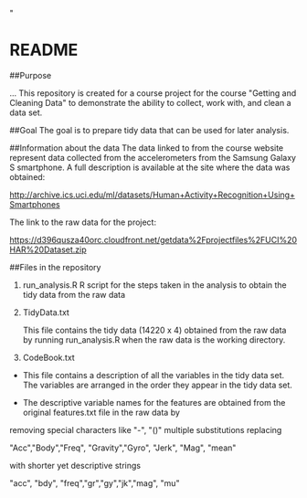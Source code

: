 "
# README

##Purpose

... This repository is created for a course project for the course "Getting and Cleaning Data"  to demonstrate the ability to collect, work with, and clean a data set. 

##Goal
   The goal is to prepare tidy data that can be used for later analysis. 

##Information about the data
   The data linked to from the course website represent data collected from the accelerometers from the Samsung Galaxy S smartphone. A full description is available at the site where the data was obtained: 

   http://archive.ics.uci.edu/ml/datasets/Human+Activity+Recognition+Using+Smartphones 

   The link to the raw data for the project: 

   https://d396qusza40orc.cloudfront.net/getdata%2Fprojectfiles%2FUCI%20HAR%20Dataset.zip 

##Files in the repository

1. run_analysis.R
   R script for the steps taken in the analysis to obtain the tidy data from the raw data

2. TidyData.txt

   This file contains the tidy data (14220 x 4)  obtained from the raw data by running run_analysis.R when the raw data is the working directory. 

3. CodeBook.txt

  * This file contains a description of all the variables in the tidy data set. The variables are arranged in the order they appear in the tidy data set.   

  * The descriptive variable names for the features are obtained from the original features.txt file in the raw data by 

   removing special characters like "-", "()" 
   multiple substitutions replacing 

   "Acc","Body","Freq", "Gravity","Gyro", "Jerk", "Mag", "mean" 

   with shorter yet descriptive strings 

   "acc", "bdy", "freq","gr","gy","jk","mag", "mu"


  
